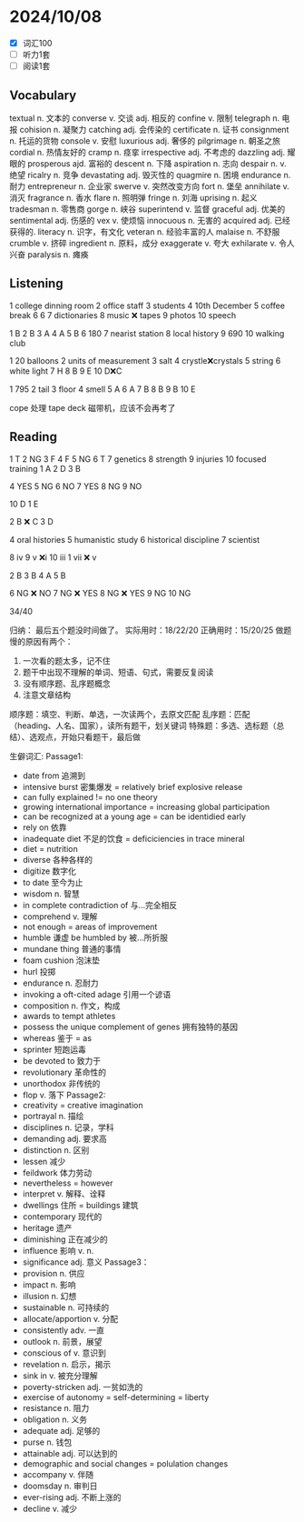 # 2024/10/08 

- [x] 词汇100 
- [ ] 听力1套
- [ ] 阅读1套 

## Vocabulary
textual n. 文本的
converse v. 交谈 adj. 相反的
confine v. 限制
telegraph n. 电报
cohision n. 凝聚力
catching adj. 会传染的
certificate n. 证书
consignment n. 托运的货物
console v. 安慰
luxurious adj. 奢侈的
pilgrimage n. 朝圣之旅
cordial n. 热情友好的
cramp n. 痉挛
irrespective adj. 不考虑的
dazzling adj. 耀眼的
prosperous ajd. 富裕的
descent n. 下降
aspiration n. 志向
despair n. v. 绝望
ricalry n. 竞争
devastating adj. 毁灭性的 
quagmire n. 困境 
endurance n. 耐力
entrepreneur n. 企业家 
swerve v. 突然改变方向
fort n. 堡垒
annihilate v. 消灭
fragrance n. 香水
flare n. 照明弹
fringe n. 刘海
uprising n. 起义
tradesman n. 零售商
gorge n. 峡谷
superintend v. 监督
graceful adj. 优美的
sentimental adj. 伤感的
vex v. 使烦恼
innocuous n. 无害的
acquired adj. 已经获得的.
literacy n. 识字，有文化
veteran n. 经验丰富的人
malaise n. 不舒服
crumble v. 挤碎
ingredient n. 原料，成分
exaggerate v. 夸大
exhilarate v. 令人兴奋
paralysis n. 瘫痪

## Listening

1 college dinning room
2 office staff
3 students
4 10th December
5 coffee break
6 6
7 dictionaries
8 music ❌ tapes
9 photos
10 speech

1 B
2 B
3 A
4 A
5 B
6 180
7 nearist station
8 local history
9 690
10 walking club

1 20 balloons
2 units of measurement
3 salt
4 crystle❌crystals
5 string
6 white light
7 H
8 B
9 E
10 D❌C

1 795
2 tail
3 floor
4 smell
5 A
6 A
7 B
8 B
9 B
10 E

cope 处理
tape deck 磁带机，应该不会再考了

## Reading

1 T
2 NG
3 F
4 F
5 NG
6 T
7 genetics
8 strength
9 injuries
10 focused training
1 A
2 D
3 B

4 YES
5 NG
6 NO
7 YES
8 NG
9 NO

10 D
1 E

2 B ❌ C
3 D

4 oral histories
5 humanistic study 
6 historical discipline
7 scientist

8 iv
9 v ❌i
10 iii
1 vii ❌ v

2 B
3 B
4 A 
5 B

6 NG ❌ NO
7 NG ❌ YES
8 NG ❌ YES
9 NG
10 NG

34/40

归纳：
最后五个题没时间做了。
实际用时：18/22/20
正确用时：15/20/25
做题慢的原因有两个：
1. 一次看的题太多，记不住
2. 题干中出现不理解的单词、短语、句式，需要反复阅读
3. 没有顺序题、乱序题概念
4. 注意文章结构

顺序题：填空、判断、单选，一次读两个，去原文匹配
乱序题：匹配（heading、人名、国家），读所有题干，划关键词
特殊题：多选、选标题（总结）、选观点，开始只看题干，最后做

生僻词汇:
Passage1:
- date from 追溯到 
- intensive burst 密集爆发 = relatively brief explosive release
- can fully explained != no one theory
- growing international importance = increasing global participation
- can be recognized at a young age = can be identidied early
- rely on 依靠
- inadequate diet 不足的饮食 = deficiciencies in trace mineral
- diet = nutrition
- diverse 各种各样的
- digitize 数字化
- to date 至今为止
- wisdom n. 智慧
- in complete contradiction of 与...完全相反
- comprehend v. 理解
- not enough = areas of improvement
- humble 谦虚 be humbled by 被...所折服
- mundane thing 普通的事情
- foam cushion 泡沫垫
- hurl 投掷
- endurance n. 忍耐力
- invoking a oft-cited adage 引用一个谚语
- composition n. 作文，构成
- awards to tempt athletes
- possess the unique complement of genes 拥有独特的基因
- whereas 鉴于 = as
- sprinter 短跑运毒
- be devoted to 致力于
- revolutionary 革命性的
- unorthodox 非传统的
- flop v. 落下
Passage2:
- creativity = creative imagination
- portrayal n. 描绘
- disciplines n. 记录，学科
- demanding adj. 要求高
- distinction n. 区别
- lessen 减少
- feildwork 体力劳动
- nevertheless = however
- interpret v. 解释、诠释
- dwellings 住所 = buildings 建筑
- contemporary 现代的
- heritage 遗产
- diminishing 正在减少的
- influence 影响 v. n.
- significance adj. 意义
Passage3：
- provision n. 供应
- impact n. 影响
- illusion n. 幻想
- sustainable n. 可持续的
- allocate/apportion v. 分配
- consistently adv. 一直
- outlook n. 前景，展望
- conscious of v. 意识到
- revelation n. 启示，揭示
- sink in v. 被充分理解
- poverty-stricken adj. 一贫如洗的
- exercise of autonomy = self-determining = liberty
- resistance n. 阻力
- obligation n. 义务
- adequate adj. 足够的
- purse n. 钱包
- attainable adj. 可以达到的
- demographic and social changes = polulation changes
- accompany v. 伴随
- doomsday n. 审判日
- ever-rising adj. 不断上涨的
- decline v. 减少
